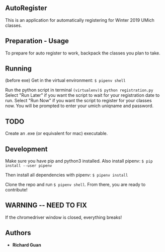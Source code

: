 ## AutoRegister

This is an application for automatically registering for Winter 2019 UMich classes.

## Preparation - Usage

To prepare for auto register to work, backpack the classes you plan to take.

## Running

(before exe)
Get in the virtual environment:
`$ pipenv shell`

Run the python script in terminal
`(virtualenv)$ python registration.py`
Select "Run Later" if you want the script to wait for your registration date to run. Select "Run Now" if you want the script to register for your classes now. You will be prompted to enter your umich uniqname and password.

## TODO

Create an .exe (or equivalent for mac) executable.

## Development

Make sure you have pip and python3 installed. Also install pipenv:
`$ pip install --user pipenv`

Then install all dependencies with pipenv:
`$ pipenv install`

Clone the repo and run
`$ pipenv shell`.
From there, you are ready to contribute!

## WARNING -- NEED TO FIX
If the chromedriver window is closed, everything breaks!

## Authors
* **Richard Guan**
